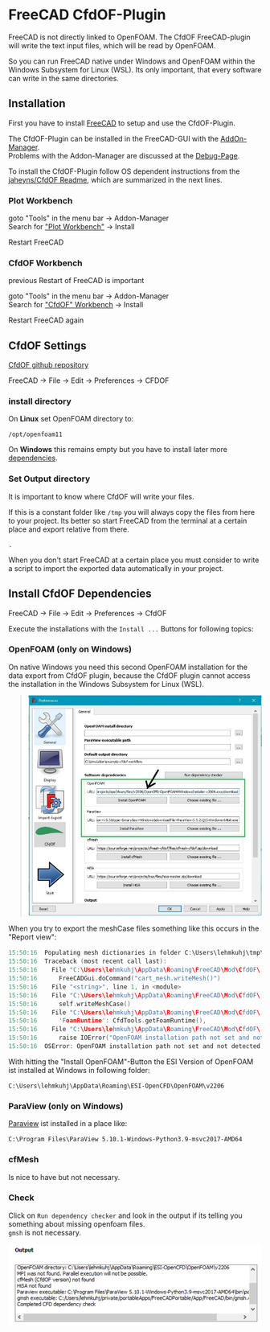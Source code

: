 
FreeCAD CfdOF-Plugin
==============================================================================

FreeCAD is not directly linked to OpenFOAM. 
The CfdOF FreeCAD-plugin will write the text input files, which will be read by OpenFOAM. 

So you can run FreeCAD native under Windows and OpenFOAM within the Windows Subsystem for Linux (WSL). 
Its only important, that every software can write in the same directories.  



Installation
---------------------------------------------------------------------

First you have to install [FreeCAD](freecad.md) to setup and use the CfdOF-Plugin.  

The CfdOF-Plugin can be installed in the FreeCAD-GUI with the [AddOn-Manager](https://wiki.freecadweb.org/Std_AddonMgr).  
Problems with the Addon-Manager are discussed at the [Debug-Page](https://github.com/FreeCAD/FreeCAD-addons).   

To install the CfdOF-Plugin follow OS dependent instructions from the [jaheyns/CfdOF Readme](https://github.com/jaheyns/CfdOF), which are summarized in the next lines.  


### Plot Workbench
goto "Tools" in the menu bar -> Addon-Manager  
Search for ["Plot Workbench"](https://github.com/FreeCAD/freecad.plot) 
-> Install  

Restart FreeCAD  


### CfdOF Workbench
previous Restart of FreeCAD is important  

goto "Tools" in the menu bar -> Addon-Manager  
Search for ["CfdOF" Workbench](https://github.com/jaheyns/CfdOF) 
-> Install  

Restart FreeCAD again  



CfdOF Settings
---------------------------------------------------------------------
[CfdOF github repository](https://github.com/jaheyns/CfdOF)  

FreeCAD -> File -> Edit -> Preferences -> CFDOF


### install directory
On **Linux** set OpenFOAM directory to: 
~~~
/opt/openfoam11
~~~

On **Windows** this remains empty but you have to install later more [dependencies](#openfoam-only-on-windows).  


### Set Output directory 
It is important to know where CfdOF will write your files. 

If this is a constant folder like `/tmp` you will always copy the files from here to your project. 
Its better so start FreeCAD from the terminal at a certain place and export relative from there.  

    .

When you don't start FreeCAD at a certain place you must consider to write a script to import the exported data automatically in your project. 



Install CfdOF Dependencies
---------------------------------------------------------------------
FreeCAD -> File -> Edit -> Preferences -> CfdOF

Execute the installations with the `Install ...` Buttons for following topics:  


### OpenFOAM (only on Windows)
On native Windows you need this second OpenFOAM installation for the data export from CfdOF plugin, because the CfdOF plugin cannot access the installation in the Windows Subsystem for Linux (WSL).  

> ![](./../resources/cfdof-settings-windows.jpg)  


When you try to export the meshCase files something like this occurs in the "Report view":  
~~~c
15:50:16  Populating mesh dictionaries in folder C:\Users\lehmkuhj\tmp\meshCase
15:50:16  Traceback (most recent call last):
15:50:16    File "C:\Users\lehmkuhj\AppData\Roaming\FreeCAD\Mod\CfdOF\.\CfdOF\Mesh\TaskPanelCfdMesh.py", line 222, in writeMesh
15:50:16      FreeCADGui.doCommand("cart_mesh.writeMesh()")
15:50:16    File "<string>", line 1, in <module>
15:50:16    File "C:\Users\lehmkuhj\AppData\Roaming\FreeCAD\Mod\CfdOF\.\CfdOF\Mesh\CfdMeshTools.py", line 84, in writeMesh
15:50:16      self.writeMeshCase()
15:50:16    File "C:\Users\lehmkuhj\AppData\Roaming\FreeCAD\Mod\CfdOF\.\CfdOF\Mesh\CfdMeshTools.py", line 693, in writeMeshCase
15:50:16      'FoamRuntime': CfdTools.getFoamRuntime(),
15:50:16    File "C:\Users\lehmkuhj\AppData\Roaming\FreeCAD\Mod\CfdOF\.\CfdOF\CfdTools.py", line 584, in getFoamRuntime
15:50:16      raise IOError("OpenFOAM installation path not set and not detected")
15:50:16  OSError: OpenFOAM installation path not set and not detected
~~~

With hitting the "Install OpenFOAM"-Button the ESI Version of OpenFOAM ist installed at Windows in following folder:  

    C:\Users\lehmkuhj\AppData\Roaming\ESI-OpenCFD\OpenFOAM\v2206


### ParaView (only on Windows)
[Paraview](paraview.md) ist installed in a place like:

    C:\Program Files\ParaView 5.10.1-Windows-Python3.9-msvc2017-AMD64


### cfMesh
Is nice to have but not necessary.  


### Check 
Click on `Run dependency checker` and look in the output if its telling you something about missing openfoam files.  
`gmsh` is not necessary. 

![](./../resources/dependency-checker-output.png)
